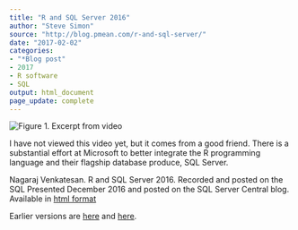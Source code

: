 ```yaml
---
title: "R and SQL Server 2016"
author: "Steve Simon"
source: "http://blog.pmean.com/r-and-sql-server/"
date: "2017-02-02"
categories:
- "*Blog post"
- 2017
- R software
- SQL
output: html_document
page_update: complete
---
```


![Figure 1. Excerpt from video](http://www.pmean.com/new-images/17/r-and-sql-server01.png)

<div class="notes">

I have not viewed this video yet, but it comes from a good friend. There is a substantial effort at Microsoft to better integrate the R programming language and their flagship database produce, SQL Server.

Nagaraj Venkatesan. R and SQL Server 2016. Recorded and posted on the SQL Presented December 2016 and posted on the SQL Server Central blog. Available in [html format][ven1]


[ven1]: http://www.sqlservercentral.com/blogs/sql-and-sql-only/2016/12/22/r-and-sql-server-2016/

</div>
 
Earlier versions are [here][sim1] and [here][sim2].
 
[sim1]: http://blog.pmean.com/r-and-sql-server/
[sim2]: http://new.pmean.com/r-and-sql-server/
 
